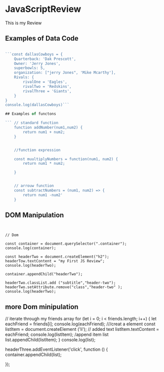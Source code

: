# JavaScriptReview
This is my Review


## Examples of Data Code

```javascript

```const dallasCowboys = {
    Quarterback: 'Dak Prescott',
    Owner: 'Jerry Jones',
    superbowls: 5,
    organization: ["jerry Jones", 'Mike Mcarthy'],
    Rivals: {
        rivalOne = 'Eagles',
        rivalTwo = 'Redskins',
        rivalThree = 'Giants',
    }
}
console.log(dallasCowboys)```

## Examples of functons

``` // standard function
    function addNumber(num1,num2) {
        return num1 + num2;
    }


    //function expression

    const muultiplyNumbers = function(num1, num2) {
        return num1 * num2;

    }


    // arrouw function 
    const subtractNumbers = (num1, num2) => {
        return num1 -num2'
    }
```


## DOM Manipulation



```Javacript


// Dom 

const container = document.querySelector(".container");
console.log(container);

const headerTwo = document.createElement("h2");
headerTow.textContent = "my First JS Review";
console.log(headerTwo);

container.appendChild("headerTwo");

headerTwo.classList.add ("subtitle","header-two");
headerTwo.setAttribute.remove("class","header-two" );
console.log(headerTwo);
```

## more Dom minipulation


// iterate through my friends array 
for (let i = 0; i < friends.length; i++) {
    let eachFriend = friends[i];
    console.log(eachFriend);
///creat a element
    const listItem = document.createElement ('li');
    // added text
    listItem.textContent = eachFriend;
    console.log(listItem);
    /append item list
    list.appendChild(listItem);
}
console.log(list);

headerThree.addEventListener('click', function () {
    container.appendChild(list);
    
});
```
